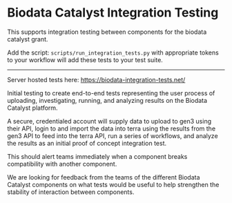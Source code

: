 # Biodata Catalyst Integration Testing

This supports integration testing between components for the biodata catalyst grant.

Add the script: `scripts/run_integration_tests.py` with appropriate tokens to your workflow will add these tests to your test suite.

---------------------------------

Server hosted tests here: https://biodata-integration-tests.net/

Initial testing to create end-to-end tests representing the user process of uploading, investigating, running, and analyzing results on the Biodata Catalyst platform.

A secure, credentialed account will supply data to upload to gen3 using their API, login to and import the data into terra using the results from the gen3 API to feed into the terra API, run a series of workflows, and analyze the results as an initial proof of concept integration test.

This should alert teams immediately when a component breaks compatibility with another component.

We are looking for feedback from the teams of the different Biodata Catalyst components on what tests would be useful to help strengthen the stability of interaction between components.
